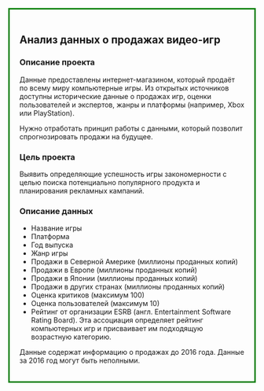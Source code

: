 <div style="border:solid green 3px; padding: 20px">
<h2>Анализ данных о продажах видео-игр</h2>
  
### Описание проекта

Данные предоставлены интернет-магазином, который продаёт по всему миру компьютерные игры.
Из открытых источников доступны исторические данные о продажах игр, оценки пользователей и экспертов, жанры и платформы (например, Xbox или PlayStation).
    
Нужно отработать принцип работы с данными, который позволит спрогнозировать продажи на будущее.

### Цель проекта

Выявить определяющие успешность игры закономерности с целью поиска потенциально популярного продукта и планирования рекламных кампаний.
    
### Описание данных
    
* Название игры
* Платформа
* Год выпуска
* Жанр игры
* Продажи в Северной Америке (миллионы проданных копий)
* Продажи в Европе (миллионы проданных копий)
* Продажи в Японии (миллионы проданных копий)
* Продажи в других странах (миллионы проданных копий)
* Оценка критиков (максимум 100)
* Оценка пользователей (максимум 10)
* Рейтинг от организации ESRB (англ. Entertainment Software Rating Board). Эта ассоциация определяет рейтинг компьютерных игр и присваивает им подходящую возрастную категорию.
    
Данные содержат информацию о продажах до 2016 года. Данные за 2016 год могут быть неполными.
